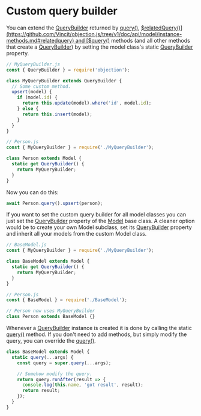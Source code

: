 # Custom query builder

You can extend the [QueryBuilder](https://github.com/Vincit/objection.js/tree/v1/doc/api/query-builder/) returned by [query()](https://github.com/Vincit/objection.js/tree/v1/doc/api/model/static-methods.md#static-query), [$relatedQuery()](https://github.com/Vincit/objection.js/tree/v1/doc/api/model/instance-methods.md#relatedquery) and [$query()](https://github.com/Vincit/objection.js/tree/v1/doc/api/model/instance-methods.md#query) methods (and all other methods that create a [QueryBuilder](https://github.com/Vincit/objection.js/tree/v1/doc/api/query-builder/)) by setting the model class's static [QueryBuilder](https://github.com/Vincit/objection.js/tree/v1/doc/api/model/static-methods.md#static-querybuilder) property.

```js
// MyQueryBuilder.js
const { QueryBuilder } = require('objection');

class MyQueryBuilder extends QueryBuilder {
  // Some custom method.
  upsert(model) {
    if (model.id) {
      return this.update(model).where('id', model.id);
    } else {
      return this.insert(model);
    }
  }
}

// Person.js
const { MyQueryBuilder } = require('./MyQueryBuilder');

class Person extends Model {
  static get QueryBuilder() {
    return MyQueryBuilder;
  }
}
```

Now you can do this:

```js
await Person.query().upsert(person);
```

If you want to set the custom query builder for all model classes you can just set the [QueryBuilder](https://github.com/Vincit/objection.js/tree/v1/doc/api/model/static-methods.md#static-querybuilder) property of the [Model](https://github.com/Vincit/objection.js/tree/v1/doc/api/model/) base class. A cleaner option would be to create your own Model subclass, set its [QueryBuilder](https://github.com/Vincit/objection.js/tree/v1/doc/api/query-builder/) property and inherit all your models from the custom Model class.


```js
// BaseModel.js
const { MyQueryBuilder } = require('./MyQueryBuilder');

class BaseModel extends Model {
  static get QueryBuilder() {
    return MyQueryBuilder;
  }
}

// Person.js
const { BaseModel } = require('./BaseModel');

// Person now uses MyQueryBuilder
class Person extends BaseModel {}
```

Whenever a [QueryBuilder](https://github.com/Vincit/objection.js/tree/v1/doc/api/query-builder/) instance is created it is done by calling the static [query()](https://github.com/Vincit/objection.js/tree/v1/doc/api/model/static-methods.md#static-query) method. If you don't need to add methods, but simply modify the query, you can override the [query()](https://github.com/Vincit/objection.js/tree/v1/doc/api/model/static-methods.md#static-query).

```js
class BaseModel extends Model {
  static query(...args) {
    const query = super.query(...args);

    // Somehow modify the query.
    return query.runAfter(result => {
      console.log(this.name, 'got result', result);
      return result;
    });
  }
}
```
